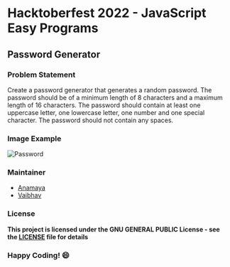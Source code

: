 # Hacktoberfest 2022 - JavaScript Easy Programs

## Password Generator

### Problem Statement
Create a password generator that generates a random password. The password should be of a minimum length of 8 characters and a maximum length of 16 characters. The password should contain at least one uppercase letter, one lowercase letter, one number and one special character. The password should not contain any spaces.

### Image Example
![Password](https://shots.codepen.io/dev_loop/pen/vYYxvbz-1280.jpg?version=1611585100)

### Maintainer
- [Anamaya](https://www.linkedin.com/in/anamaya1729/)
- [Vaibhav](https://https://www.linkedin.com/in/vaibhava17/)

### License
**This project is licensed under the GNU GENERAL PUBLIC License - see the [LICENSE](../LICENSE) file for details**

### Happy Coding! :smile: